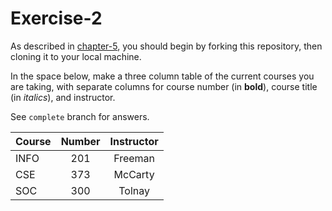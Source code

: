 # Exercise-2

As described in [chapter-5](https://info201-s17.github.io/book/introduction-to-git-and-github.html), you should begin by forking this repository, then cloning it to your local machine.

In the space below, make a three column table of the current courses you are taking, with separate columns for course number (in **bold**), course title (in _italics_), and instructor.

See `complete` branch for answers.

| Course        | Number    | Instructor|
| ------------- |:---------:| :-----:    |
| INFO          | 201       | Freeman    |
| CSE           | 373       | McCarty    |
| SOC           | 300       | Tolnay     |
